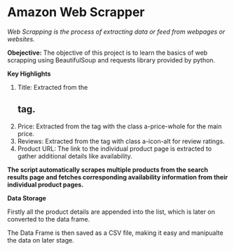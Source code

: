 # Amazon Web Scrapper

*Web Scrapping is the process of extracting data or feed from webpages or websites.*

**Obejective:** The objective of this project is to learn the basics of web scrapping using BeautifulSoup and requests library provided by python. 

**Key Highlights**

1. Title: Extracted from the <h2> tag. 
2. Price: Extracted from the <span> tag with the class a-price-whole for the main price.
3. Reviews: Extracted from the <span> tag with class a-icon-alt for review ratings.
4. Product URL: The link to the individual product page is extracted to gather additional details like availability.

**The script automatically scrapes multiple products from the search results page and fetches corresponding availability information from their individual product pages.**

**Data Storage**

Firstly all the product details are appended into the list, which is later on converted to the data frame.

The Data Frame is then saved as a CSV file, making it easy and manipualte the data on later stage. 

